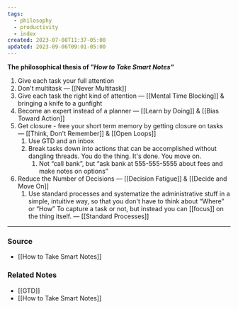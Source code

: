 ```yaml
---
tags:
  - philosophy
  - productivity
  - index
created: 2023-07-08T11:37-05:00
updated: 2023-09-06T09:01-05:00
---
```

**The philosophical thesis of *"How to Take Smart Notes"***

1. Give each task your full attention
2. Don't multitask — [[Never Multitask]] 
3. Give each task the right kind of attention — [[Mental Time Blocking]] & bringing a knife to a gunfight
4. Become an expert instead of a planner — [[Learn by Doing]] & [[Bias Toward Action]]
5. Get closure - free your short term memory by getting closure on tasks — [[Think, Don't Remember]] & [[Open Loops]] 
    1. Use GTD and an inbox
    2. Break tasks down into actions that can be accomplished without dangling threads. You do the thing. It's done. You move on.
        1. Not “call bank”, but “ask bank at 555-555-5555 about fees and make notes on options”
6. Reduce the Number of Decisions — [[Decision Fatigue]] & [[Decide and Move On]] 
    1. Use standard processes and systematize the administrative stuff in a simple, intuitive way, so that you don't have to think about “Where” or “How” To capture a task or not, but instead you can [[focus]] on the thing itself. — [[Standard Processes]] 

---

### Source
- [[How to Take Smart Notes]]

### Related Notes
- [[GTD]] 
- [[How to Take Smart Notes]]